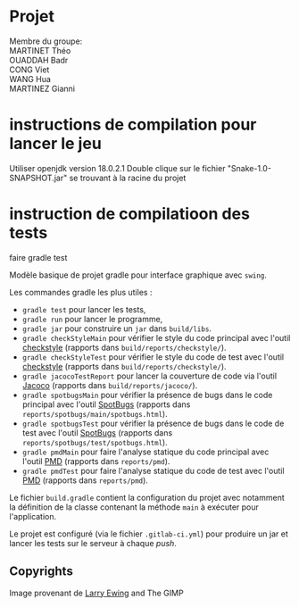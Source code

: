 # Projet 
Membre du groupe:   
MARTINET Théo    
OUADDAH Badr    
CONG Viet    
WANG Hua   
MARTINEZ Gianni   

# instructions de compilation pour lancer le jeu
Utiliser openjdk version 18.0.2.1
Double clique sur le fichier "Snake-1.0-SNAPSHOT.jar" se trouvant à la racine du projet

# instruction de compilatioon des tests

faire gradle test


Modèle basique de projet gradle pour interface graphique avec `swing`.

Les commandes gradle les plus utiles :

- `gradle test` pour lancer les tests,
- `gradle run` pour lancer le programme,
- `gradle jar` pour construire un `jar` dans `build/libs`.
- `gradle checkStyleMain` pour vérifier le style du code principal avec l'outil [checkstyle](https://checkstyle.sourceforge.io/) (rapports dans `build/reports/checkstyle/`).
- `gradle checkStyleTest` pour vérifier le style du code de test avec l'outil [checkstyle](https://checkstyle.sourceforge.io/) (rapports dans `build/reports/checkstyle/`).
- `gradle jacocoTestReport` pour lancer la couverture de code via l'outil [Jacoco](https://www.eclemma.org/jacoco/) (rapports dans `build/reports/jacoco/`). 
- `gradle spotbugsMain` pour vérifier la présence de bugs dans le code principal avec l'outil [SpotBugs](https://spotbugs.github.io/) (rapports dans `reports/spotbugs/main/spotbugs.html`).
- `gradle spotbugsTest` pour vérifier la présence de bugs dans le code de test avec l'outil [SpotBugs](https://spotbugs.github.io/) (rapports dans `reports/spotbugs/test/spotbugs.html`).
- `gradle pmdMain` pour faire l'analyse statique du code principal avec l'outil [PMD](https://pmd.github.io/) (rapports dans `reports/pmd`).
- `gradle pmdTest` pour faire l'analyse statique du code de test avec l'outil [PMD](https://pmd.github.io/) (rapports dans `reports/pmd`).

Le fichier `build.gradle` contient la configuration du projet avec notamment la définition de la classe contenant la méthode `main` à exécuter pour l'application.

Le projet est configuré (via le fichier `.gitlab-ci.yml`) pour produire un jar et lancer les tests sur le serveur à chaque *push*.

## Copyrights

Image provenant de [Larry Ewing](lewing@isc.tamu.edu) and The GIMP
